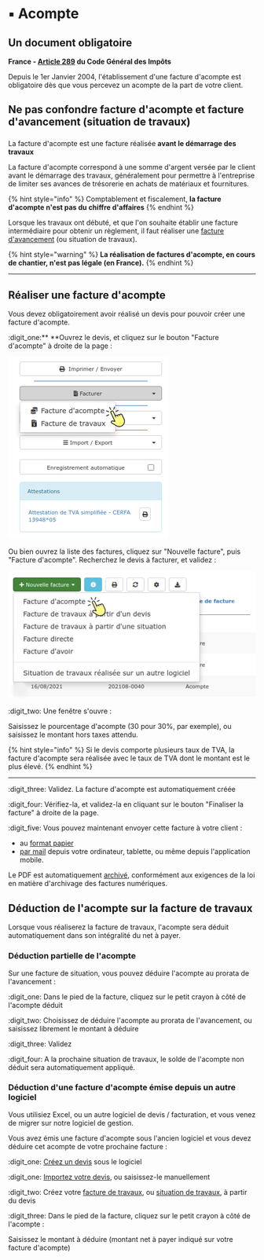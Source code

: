 # ▪ Acompte

## Un document obligatoire

**France - **[**Article 289**](https://www.legifrance.gouv.fr/affichCodeArticle.do?idArticle=LEGIARTI000018036005\&cidTexte=LEGITEXT000006069577)** du Code Général des Impôts**

Depuis le 1er Janvier 2004, l'établissement d'une facture d'acompte est obligatoire dès que vous percevez un acompte de la part de votre client.



## Ne pas confondre facture d'acompte et facture d'avancement (situation de travaux)

###

La facture d'acompte est une facture réalisée **avant le démarrage des travaux**

La facture d'acompte correspond à une somme d'argent versée par le client avant le démarrage des travaux, généralement pour permettre à l'entreprise de limiter ses avances de trésorerie en achats de matériaux et fournitures.

{% hint style="info" %}
Comptablement et fiscalement, **la facture d'acompte n'est pas du chiffre d'affaires**
{% endhint %}

Lorsque les travaux ont débuté, et que l'on souhaite établir une facture intermédiaire pour obtenir un règlement, il faut réaliser une [facture d'avancement](situation-de-travaux.md) (ou situation de travaux).

{% hint style="warning" %}
**La réalisation de factures d'acompte, en cours de chantier, n'est pas légale (en France).**
{% endhint %}

****

## Réaliser une facture d'acompte

Vous devez obligatoirement avoir réalisé un devis pour pouvoir créer une facture d'acompte.

:digit\_one:** **Ouvrez le devis, et cliquez sur le bouton "Facture d'acompte" à droite de la page :

![](../../.gitbook/assets/screenshot-153a-.png)

&#x20;        Ou bien ouvrez la liste des factures, cliquez sur "Nouvelle facture", puis "Facture d'acompte". Recherchez le devis à facturer, et validez :

![](../../.gitbook/assets/screenshot-154a-.png)



:digit\_two: Une fenêtre s'ouvre :

Saisissez le pourcentage d'acompte (30 pour 30%, par exemple), ou saisissez le montant hors taxes attendu.

{% hint style="info" %}
Si le devis comporte plusieurs taux de TVA, la facture d'acompte sera réalisée avec le taux de TVA dont le montant est le plus élevé.
{% endhint %}

****

:digit\_three: Validez. La facture d'acompte est automatiquement créée



:digit\_four: Vérifiez-la, et validez-la en cliquant sur le bouton "Finaliser la facture" à droite de la page.



:digit\_five: Vous pouvez maintenant envoyer cette facture à votre client :

* au [format papier](../../faq-aides-trucs-et-astuces/trucs-et-astuces.md#validation-de-limpression-dun-document)
* [par mail](../../aide-au-demarrage/parametrage-de-mon-entreprise/envois-par-mail/) depuis votre ordinateur, tablette, ou même depuis l'application mobile.



Le PDF est automatiquement [archivé](../../les-plus-du-logiciel/progbox-archivage-de-documents.md#archivage-des-factures-clients), conformément aux exigences de la loi en matière d'archivage des factures numériques.&#x20;



## Déduction de l'acompte sur la facture de travaux



Lorsque vous réaliserez la facture de travaux, l'acompte sera déduit automatiquement dans son intégralité du net à payer.



### Déduction partielle de l'acompte

Sur une facture de situation, vous pouvez déduire l'acompte au prorata de l'avancement :

:digit\_one: Dans le pied de la facture, cliquez sur le petit crayon à côté de l'acompte déduit

:digit\_two: Choisissez de déduire l'acompte au prorata de l'avancement, ou saisissez librement le montant à déduire

:digit\_three: Validez

:digit\_four: A la prochaine situation de travaux, le solde de l'acompte non déduit sera automatiquement appliqué.



### Déduction d'une facture d'acompte émise depuis un autre logiciel

Vous utilisiez Excel, ou un autre logiciel de devis / facturation, et vous venez de migrer sur notre logiciel de gestion.

Vous avez émis une facture d'acompte sous l'ancien logiciel et vous devez déduire cet acompte de votre prochaine facture :

:digit\_one: [Créez un devis](broken-reference) sous le logiciel

:digit\_one: [Importez votre devis](../les-devis/import-export.md#import-de-dpgf-et-devis-au-format-excel), ou saisissez-le manuellement

:digit\_two: Créez votre [facture de travaux](broken-reference), ou [situation de travaux](situation-de-travaux.md), à partir du devis

:digit\_three: Dans le pied de la facture, cliquez sur le petit crayon à côté de l'acompte :

Saisissez le montant à déduire (montant net à payer indiqué sur votre facture d'acompte)



